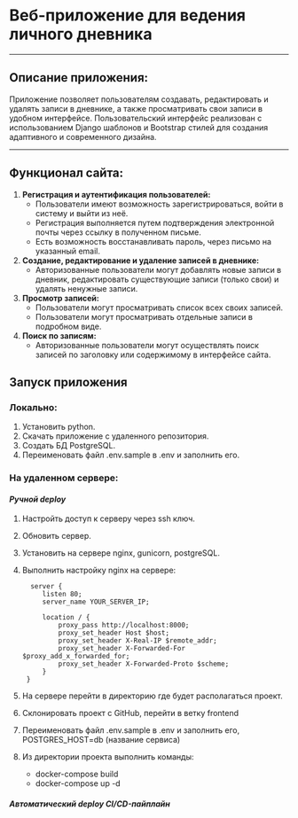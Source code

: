 # Веб-приложение для ведения личного дневника

---

## Описание приложения:

Приложение позволяет пользователям создавать, редактировать и удалять записи в дневнике, а также просматривать
свои записи в удобном интерфейсе. Пользовательский интерфейс реализован с использованием Django шаблонов и
Bootstrap стилей для создания адаптивного и современного дизайна.

---

## Функционал сайта:

1. **Регистрация и аутентификация пользователей:**
    - Пользователи имеют возможность зарегистрироваться, войти в систему и выйти из неё. 
    - Регистрация выполняется путем подтверждения электронной почты через ссылку в полученном письме.
    - Есть возможность восстанавливать пароль, через письмо на указанный email.
2. **Создание, редактирование и удаление записей в дневнике:**
    - Авторизованные пользователи могут добавлять новые записи в дневник, редактировать существующие записи (только
      свои) и удалять ненужные записи.
3. **Просмотр записей:**
    - Пользователи могут просматривать список всех своих записей.
    - Пользователи могут просматривать отдельные записи в подробном виде.
4. **Поиск по записям:**
    - Авторизованные пользователи могут осуществлять поиск записей по заголовку или содержимому в интерфейсе сайта.

## Запуск приложения

### Локально:

1. Установить python.
2. Скачать приложение с удаленного репозитория.
3. Создать БД PostgreSQL.
4. Переименовать файл .env.sample в .env и заполнить его.

### На удаленном сервере:

#### ***Ручной deploy***
1. Настройть доступ к серверу через ssh ключ.
2. Обновить сервер.
3. Установить на сервере nginx, gunicorn, postgreSQL.
4. Выполнить настройку nginx на сервере:
   
         server {
            listen 80;
            server_name YOUR_SERVER_IP;

            location / {
                proxy_pass http://localhost:8000;
                proxy_set_header Host $host;
                proxy_set_header X-Real-IP $remote_addr;
                proxy_set_header X-Forwarded-For $proxy_add_x_forwarded_for;
                proxy_set_header X-Forwarded-Proto $scheme;
            }
        }
5. На сервере перейти в директорию где будет располагаться проект.
6. Склонировать проект с GitHub, перейти в ветку frontend
7. Переименовать файл .env.sample в .env и заполнить его, POSTGRES_HOST=db (название сервиса)
8. Из директории проекта выполнить команды:
   - docker-compose build
   - docker-compose up -d

#### ***Автоматический  deploy CI/CD-пайплайн***